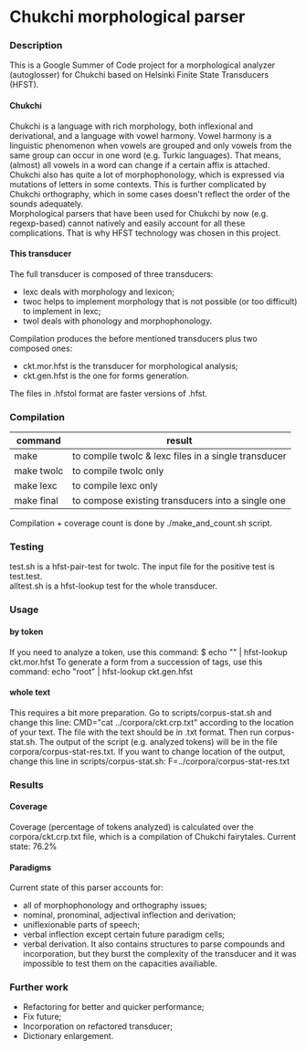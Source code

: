 # Chukchi morphological parser

### Description

This is a Google Summer of Code project for a morphological analyzer (autoglosser) for Chukchi based on Helsinki Finite State Transducers (HFST).<br />

#### Chukchi
Chukchi is a language with rich morphology, both inflexional and derivational, and a language with vowel harmony. Vowel harmony is a linguistic phenomenon when vowels are grouped and only vowels from the same group can occur in one word (e.g. Turkic languages). That means, (almost) all vowels in a word can change if a certain affix is attached. </br>
Chukchi also has quite a lot of morphophonology, which is expressed via mutations of letters in some contexts. This is further complicated by Chukchi orthography, which in some cases doesn't reflect the order of the sounds adequately. </br>
Morphological parsers that have been used for Chukchi by now (e.g. regexp-based) cannot natively and easily account for all these complications. That is why HFST technology was chosen in this project.

#### This transducer
The full transducer is composed of three transducers:<br />
- lexc deals with morphology and lexicon;
- twoc helps to implement morphology that is not possible (or too difficult) to implement in lexc;
- twol deals with phonology and morphophonology.

Compilation produces the before mentioned transducers plus two composed ones:
- ckt.mor.hfst is the transducer for morphological analysis;
- ckt.gen.hfst is the one for forms generation.

The files in .hfstol format are faster versions of .hfst.

### Compilation

| command       | result |
|------------|------------------------------------------------------|
| make       | to compile twolc & lexc files in a single transducer |
| make twolc | to compile twolc only                                |
| make lexc  | to compile lexc only                                 |
| make final | to compose existing transducers into a single one    |

Compilation + coverage count is done by ./make_and_count.sh script.

### Testing

test.sh is a hfst-pair-test for twolc. The input file for the positive test is test.test.<br />
alltest.sh is a hfst-lookup test for the whole transducer.<br />

### Usage

#### by token
If you need to analyze a token, use this command:
$ echo "" | hfst-lookup ckt.mor.hfst
To generate a form from a succession of tags, use this command:
echo "root<tag1><tag2>" | hfst-lookup ckt.gen.hfst

#### whole text
This requires a bit more preparation. Go to scripts/corpus-stat.sh and change this line:
CMD="cat ../corpora/ckt.crp.txt"
according to the location of your text. The file with the text should be in .txt format.
Then run corpus-stat.sh.
The output of the script (e.g. analyzed tokens) will be in the file corpora/corpus-stat-res.txt. If you want to change location of the output, change this line in scripts/corpus-stat.sh:
F=../corpora/corpus-stat-res.txt


### Results
#### Coverage

Coverage (percentage of tokens analyzed) is calculated over the corpora/ckt.crp.txt file, which is a compilation of Chukchi fairytales.
Current state: 76.2%

#### Paradigms
Current state of this parser accounts for:
- all of morphophonology and orthography issues;
- nominal, pronominal, adjectival inflection and derivation;
- uniflexionable parts of speech;
- verbal inflection except certain future paradigm cells;
- verbal derivation.
It also contains structures to parse compounds and incorporation, but they burst the complexity of the transducer and it was impossible to test them on the capacities availiable.

### Further work
- Refactoring for better and quicker performance;
- Fix future;
- Incorporation on refactored transducer;
- Dictionary enlargement.

